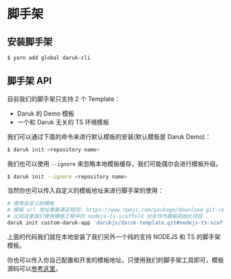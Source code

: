 # 脚手架

## 安装脚手架

```bash
$ yarn add global daruk-cli
```

## 脚手架 API

目前我们的脚手架只支持 2 个 Template：

- Daruk 的 Demo 模板
- 一个和 Daruk 无关的 TS 环境模板

我们可以通过下面的命令来进行默认模板的安装(默认模板是 Daruk Demo)：

```bash
$ daruk init <repository name>
```

我们也可以使用 `--ignore` 来忽略本地模板缓存，我们可能偶尔会进行模板升级。

```bash
$ daruk init --ignore <repository name>
```

当然你也可以传入自定义的模板地址来进行脚手架的使用：

```bash
# 使用自定义的模板
# 模板 url 地址需要满足规则: https://www.npmjs.com/package/download-git-repo
# 比如这里我们使用模板工程中的 nodejs-ts-scaffold 分支作为模板初始化项目
daruk init custom-daruk-app 'darukjs/daruk-template.git#nodejs-ts-scaffold'
```

上面的代码我们就在本地安装了我们另外一个纯的支持 NODEJS 和 TS 的脚手架模板。

你也可以传入你自己配置和开发的模板地址，只使用我们的脚手架工具即可，模板源码可以[参考这里](https://github.com/darukjs/daruk-template)。
